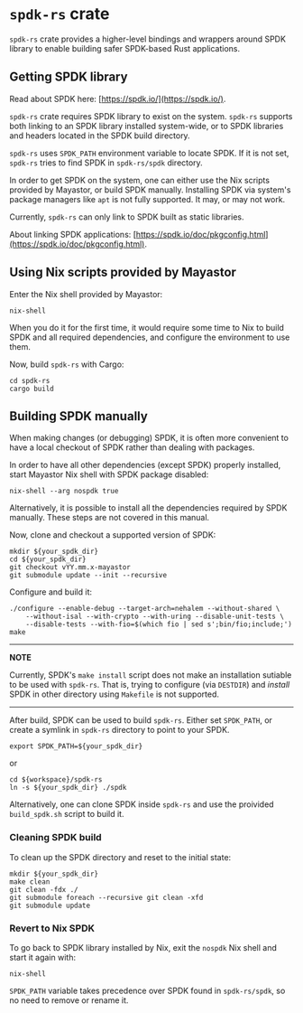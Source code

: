 # `spdk-rs` crate

`spdk-rs` crate provides a higher-level bindings and wrappers around 
SPDK library to enable building safer SPDK-based Rust applications. 

## Getting SPDK library

Read about SPDK here: [https://spdk.io/](https://spdk.io/).

`spdk-rs` crate requires SPDK library to exist on the system. `spdk-rs` supports
both linking to an SPDK library installed system-wide, or to SPDK libraries 
and headers located in the SPDK build directory.

`spdk-rs` uses `SPDK_PATH` environment variable to locate SPDK. If it is not 
set, `spdk-rs` tries to find SPDK in `spdk-rs/spdk` directory.

In order to get SPDK on the system, one can either use the Nix scripts
provided by Mayastor, or build SPDK manually. Installing SPDK via system's 
package managers like `apt` is not fully supported. It may, or may not work.

Currently, `spdk-rs` can only link to SPDK built as static libraries.

About linking SPDK applications:
[https://spdk.io/doc/pkgconfig.html](https://spdk.io/doc/pkgconfig.html).

## Using Nix scripts provided by Mayastor

Enter the Nix shell provided by Mayastor:
```
nix-shell
```

When you do it for the first time, it would require some time to Nix to
build SPDK and all required dependencies, and configure the environment to use 
them.

Now, build `spdk-rs` with Cargo:
```
cd spdk-rs
cargo build
```

## Building SPDK manually

When making changes (or debugging) SPDK, it is often more convenient to have 
a local checkout of SPDK rather than dealing with packages.

In order to have all other dependencies (except SPDK) properly installed,
start Mayastor Nix shell with SPDK package disabled:
```
nix-shell --arg nospdk true
```
Alternatively, it is possible to install all the dependencies required 
by SPDK manually. These steps are not covered in this manual. 

Now, clone and checkout a supported version of SPDK:
```
mkdir ${your_spdk_dir}
cd ${your_spdk_dir}
git checkout vYY.mm.x-mayastor
git submodule update --init --recursive
```

Configure and build it:
```
./configure --enable-debug --target-arch=nehalem --without-shared \
    --without-isal --with-crypto --with-uring --disable-unit-tests \
    --disable-tests --with-fio=$(which fio | sed s';bin/fio;include;')
make
```

---
**NOTE**

Currently, SPDK's `make install` script does not make an installation 
sutiable to be used with `spdk-rs`. That is, trying to configure (via `DESTDIR`) 
and _install_ SPDK in other directory using `Makefile` is not supported. 
___


After build, SPDK can be used to build `spdk-rs`. Either set `SPDK_PATH`, 
or create a symlink in `spdk-rs` directory to point to your SPDK.

```
export SPDK_PATH=${your_spdk_dir}
```
or
```
cd ${workspace}/spdk-rs
ln -s ${your_spdk_dir} ./spdk
```

Alternatively, one can clone SPDK inside `spdk-rs` and use 
the proivided `build_spdk.sh` script to build it.

### Cleaning SPDK build
To clean up the SPDK directory and reset to the initial state:
```
mkdir ${your_spdk_dir}
make clean
git clean -fdx ./
git submodule foreach --recursive git clean -xfd
git submodule update
```

### Revert to Nix SPDK
To go back to SPDK library installed by Nix, exit the `nospdk` Nix shell and
start it again with:
```
nix-shell
```

`SPDK_PATH` variable takes precedence over SPDK found in `spdk-rs/spdk`,
so no need to remove or rename it.
